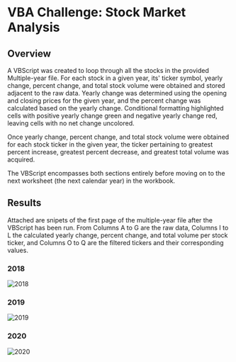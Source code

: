 # VBA Challenge: Stock Market Analysis
## Overview
A VBScript was created to loop through all the stocks in the provided Multiple-year file. For each stock in a given year, its' ticker symbol, yearly change, percent change, and total stock volume were obtained and stored adjacent to the raw data. Yearly change was determined using the opening and closing prices for the given year, and the percent change was calculated based on the yearly change. Conditional formatting highlighted cells with positive yearly change green and negative yearly change red, leaving cells with no net change uncolored. 

Once yearly change, percent change, and total stock volume were obtained for each stock ticker in the given year, the ticker pertaining to greatest percent increase, greatest percent decrease, and greatest total volume was acquired. 

The VBScript encompasses both sections entirely before moving on to the next worksheet (the next calendar year) in the workbook. 
## Results
Attached are snipets of the first page of the multiple-year file after the VBScript has been run. From Columns A to G are the raw data, Columns I to L the calculated yearly change, percent change, and total volume per stock ticker, and Columns O to Q are the filtered tickers and their corresponding values. 
### 2018
![2018](https://user-images.githubusercontent.com/100882943/161402680-05d9fb21-4670-4aef-a60f-1277889a6f45.JPG)

### 2019
![2019](https://user-images.githubusercontent.com/100882943/161402686-5364b017-6535-4a69-b62d-713fe3c3f0ba.JPG)

### 2020
![2020](https://user-images.githubusercontent.com/100882943/161402689-f8887467-a322-4776-93a2-35cd8edfe98a.JPG)
